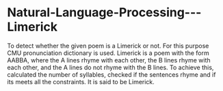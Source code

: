 # Natural-Language-Processing---Limerick
To detect whether the given poem is a Limerick or not. For this purpose CMU pronunciation dictionary is used. 
Limerick is a poem with the form AABBA, where the A lines rhyme with each other, the B lines rhyme with each other, and the A lines do not rhyme with the B lines.
To achieve this, calculated the number of syllables, checked if the sentences rhyme and if its meets all the constraints. It is said to be Limerick.
